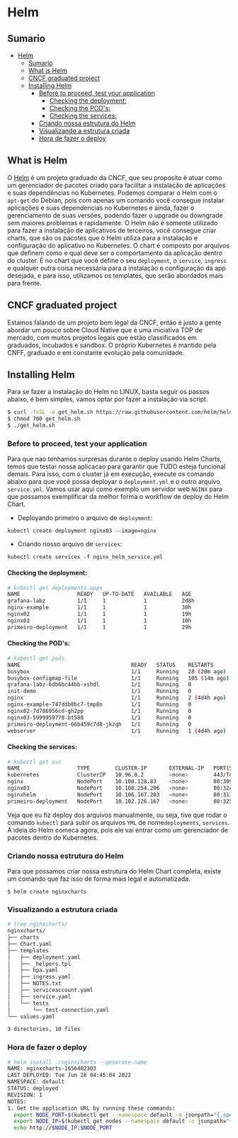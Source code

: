 # Helm

## Sumario

- [Helm](#helm)
  - [Sumario](#sumario)
  - [What is Helm](#what-is-helm)
  - [CNCF graduated project](#cncf-graduated-project)
  - [Installing Helm](#installing-helm)
    - [Before to proceed, test your application](#before-to-proceed-test-your-application)
      - [Checking the deployment:](#checking-the-deployment)
      - [Checking the POD's:](#checking-the-pods)
      - [Checking the services:](#checking-the-services)
    - [Criando nossa estrutura do Helm](#criando-nossa-estrutura-do-helm)
    - [Visualizando a estrutura criada](#visualizando-a-estrutura-criada)
    - [Hora de fazer o deploy](#hora-de-fazer-o-deploy)

## What is Helm
O [Helm](https://www.cncf.io/projects/helm/) é um projeto graduado da CNCF, que seu proposito é atuar como um gerenciador de pacotes criado para facilitar a instalação de aplicações e suas dependências no Kubernetes. Podemos comparar o Helm com o `apt-get` do Debian, pois com apenas um comando você consegue instalar aplicações e suas dependencias no Kubernetes e ainda, fazer o gerenciamento de suas versões, podendo fazer o upgrade ou downgrade sem maiores problemas e rapidamente. O Helm não é somente utilizado para fazer a instalação de aplicativos de terceiros, você consegue criar charts, que são os pacotes que o Helm utiliza para a instalação e configuração do aplicativo no Kubernetes. O chart é composto por arquivos que definem como e qual deve ser o comportamento da aplicação dentro do cluster. É no chart que você define o seu `deployment`, o `service`, `ingress` e qualquer outra coisa necessária para a instalação e configuração da app desejada, e para isso, utilizamos os templates, que serão abordados mais para frente.

## CNCF graduated project

Estamos falando de um projeto bem legal da CNCF, então é justo a gente abordar um pouco sobre Cloud Native que é uma iniciativa TOP de mercado, com muitos projetos legais que estão classificados em graduados, incubados e sandbox. O próprio Kubernetes é mantido pela CNFF, graduado e em constante evolução pela comunidade.

## Installing Helm

Para se fazer a instalação do Helm no LINUX, basta seguir os passos abaixo, é bem simples, vamos optar por fazer a instalação via script.

```bash
$ curl -fsSL -o get_helm.sh https://raw.githubusercontent.com/helm/helm/main/scripts/get-helm-3
$ chmod 700 get_helm.sh
$ ./get_helm.sh
```

### Before to proceed, test your application

Para que nao tenhamos surpresas durante o deploy usando Helm Charts, temos que testar nossa aplicacao para garantir que TUDO esteja funcional demais. Para isso, com o cluster já em execução, execute os comando abaixo para que você possa deployar o `deployment.yml` e o outro arquivo `service.yml`. Vamos usar aqui como exemplo um servidor web `NGINX` para que possamos exemplificar da melhor forma o workflow de deploy do Helm Chart.

- Deployando primeiro o arquivo de `deployment`:

`kubectl create deployment nginx03 --image=nginx`

- Criando nosso arquivo de `services`:

`kubectl create services -f nginx_helm_service.yml`

#### Checking the deployment:

```bash
# kubectl get deployments.apps 
NAME                  READY   UP-TO-DATE   AVAILABLE   AGE
grafana-labz          1/1     1            1           2d8h
nginx-example         1/1     1            1           30h
nginx02               1/1     1            1           19h
nginx03               1/1     1            1           10h
primeiro-deployment   1/1     1            1           29h
```

#### Checking the POD's:

```bash
# kubectl get pods
NAME                                   READY   STATUS    RESTARTS        AGE
busybox                                1/1     Running   28 (20m ago)    28h
busybox-configmap-file                 1/1     Running   105 (14m ago)   7d11h
grafana-labz-6db6bc44bb-xshdl          1/1     Running   0               2d8h
init-demo                              1/1     Running   0               3d21h
nginx                                  1/1     Running   2 (4d4h ago)    12d
nginx-example-747ddb8bc7-tmp8n         1/1     Running   0               30h
nginx02-7d786956cd-gh2pp               1/1     Running   0               19h
nginx03-5999959778-bt588               1/1     Running   0               10h
primeiro-deployment-66b459c7d8-jkzqh   1/1     Running   0               29h
webserver                              1/1     Running   1 (4d4h ago)    9d
```

#### Checking the services:

```bash
# kubectl get svc
NAME                  TYPE        CLUSTER-IP       EXTERNAL-IP   PORT(S)        AGE
kubernetes            ClusterIP   10.96.0.2        <none>        443/TCP        12d
nginx                 NodePort    10.100.128.83    <none>        80:30907/TCP   29h
nginx03               NodePort    10.108.254.206   <none>        80:32453/TCP   10h
nginxhelm             NodePort    10.106.167.203   <none>        80:31355/TCP   17h
primeiro-deployment   NodePort    10.102.126.167   <none>        80:32573/TCP   29h
```

Veja que eu fiz deploy dos arquivos manualmente, ou seja, tive que rodar o comando `kubectl` para subir os arquivos `YML` de nome`deployments`, `services`. A ideia do Helm comeca agora, pois ele vai entrar como um gerenciador de pacotes dentro do Kubernetes.
 
### Criando nossa estrutura do Helm

Para que possamos criar nossa estrutura do Helm Chart completa, existe um comando que faz isso de forma mais legal e automatizada.

`$ helm create nginxcharts`

### Visualizando a estrutura criada

```bash
# tree nginxcharts/
nginxcharts/
├── charts
├── Chart.yaml
├── templates
│   ├── deployment.yaml
│   ├── _helpers.tpl
│   ├── hpa.yaml
│   ├── ingress.yaml
│   ├── NOTES.txt
│   ├── serviceaccount.yaml
│   ├── service.yaml
│   └── tests
│       └── test-connection.yaml
└── values.yaml

3 directories, 10 files
```

### Hora de fazer o deploy

```bash
# helm install ./nginxcharts --generate-name 
NAME: nginxcharts-1656402303
LAST DEPLOYED: Tue Jun 28 04:45:04 2022
NAMESPACE: default
STATUS: deployed
REVISION: 1
NOTES:
1. Get the application URL by running these commands:
  export NODE_PORT=$(kubectl get --namespace default -o jsonpath="{.spec.ports[0].nodePort}" services nginxcharts-1656402303)
  export NODE_IP=$(kubectl get nodes --namespace default -o jsonpath="{.items[0].status.addresses[0].address}")
  echo http://$NODE_IP:$NODE_PORT
```